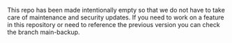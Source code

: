 This repo has been made intentionally empty so that we do not have to take care of maintenance and security updates. If you need to work on a feature in this repository or need to reference the previous version you can check the branch main-backup.
